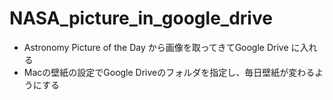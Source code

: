 # NASA_picture_in_google_drive
- Astronomy Picture of the Day から画像を取ってきてGoogle Drive に入れる
- Macの壁紙の設定でGoogle Driveのフォルダを指定し、毎日壁紙が変わるようにする

